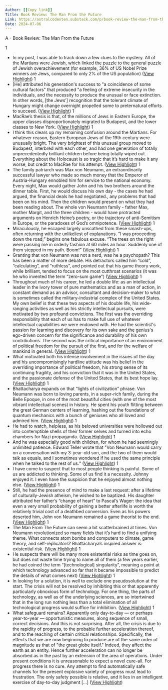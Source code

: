 ```yaml
---
Author: [[Copy link]]
Title: Book Review: The Man From the Future
Link: https://astralcodexten.substack.com/p/book-review-the-man-from-the-future?utm_medium=email
Date: 2024-07-06
---
```

A - Book Review: The Man From the Future

1
- In my post, I was able to track down a few clues to the mystery. All of the Martians were Jewish, which linked the puzzle to the general puzzle of Jewish overachievement (for example, 36% of US Nobel Prize winners are Jews, compared to only 2% of the US population) ([View Highlight](https://instapaper.com/read/1521272926/20047813))
1
- [He] attributed his generation's success to "a coincidence of some cultural factors" that produced "a feeling of extreme insecurity in the individuals, and the necessity to produce the unusual or face extinction. In other words, [the Jews’] recognition that the tolerant climate of Hungary might change overnight propelled some to preternatural efforts to succeed. ([View Highlight](https://instapaper.com/read/1521272926/20050426))
1
- MacRae’s thesis is that, of the millions of Jews in Eastern Europe, the upper classes disproportionately migrated to Budapest, and the lower classes to New York. ([View Highlight](https://instapaper.com/read/1521272926/20050443))
1
- I think this clears up my remaining confusion around the Martians. For whatever reason, Eastern European Jews of the 19th century were unusually bright. The very brightest of this unusual group moved to Budapest, interbred with each other, and had one generation of totally unprecedentedly brilliant children before being totally wiped out. Everything about the Holocaust is so tragic that it’s hard to make it any worse, but credit to MacRae for his attempt. ([View Highlight](https://instapaper.com/read/1521272926/20050452))
1
- The family patriarch was Max von Neumann, an extraordinarily successful lawyer who made so much money that the Emperor of Austria-Hungary ennobled him for service to the national economy. Every night, Max would gather John and his two brothers around the dinner table. First, he would discuss his own day - the cases he had argued, the financial deals he had negotiated., any problems that had been on his mind. Then the children would present on what they had been reading about. The whole von Neumann family - father Max, mother Margit, and the three children - would have protracted arguments on Henrich Heine’s poetry, or the trajectory of anti-Semitism in Europe, or the paradoxes of God’s omnipotence. ([View Highlight](https://instapaper.com/read/1521272926/20050459))
1
- Miraculously, he escaped largely unscathed from these smash-ups, often returning with the unlikeliest of explanations. "I was proceeding down the road,” begins one fabulous excuse. “The trees on the right were passing me in orderly fashion at 60 miles an hour. Suddenly one of them stepped in my path. Boom!” ([View Highlight](https://instapaper.com/read/1521272926/20050477))
1
- Granting that von Neumann was not a nerd, was he a psychopath? This has been a matter of more debate. His detractors called him “cold”, “calculating”, and “ruthless”, and pointed out that his game theory work, while brilliant, tended to focus on the most cutthroat scenarios (it was he who invented the term “zero-sum game”) ([View Highlight](https://instapaper.com/read/1521272926/20050499))
1
- Throughout much of his career, he led a double life: as an intellectual leader in the ivory tower of pure mathematics and as a man of action, in constant demand as an advisor, consultant and decision-maker to what is sometimes called the military-industrial complex of the United States. My own belief is that these two aspects of his double life, his wide-ranging activities as well as his strictly intellectual pursuits, were motivated by two profound convictions. The first was the overriding responsibility that each of us has to make full use of whatever intellectual capabilities we were endowed with. He had the scientist's passion for learning and discovery for its own sake and the genius's ego-driven concern for the significance and durability of his own contributions. The second was the critical importance of an environment of political freedom for the pursuit of the first, and for the welfare of mankind in general. ([View Highlight](https://instapaper.com/read/1521272926/20050507))
1
- What motivated both his intense involvement in the issues of the day and his uncompromisingly hardline attitude was his belief in the overriding importance of political freedom, his strong sense of its continuing fragility, and his conviction that it was in the United States, and the passionate defense of the United States, that its best hope lay. ([View Highlight](https://instapaper.com/read/1521272926/20050515))
1
- Bhattacharya expands on that “lights of civilization” phrase. Von Neumann was born to loving parents, in a super-rich family, during the Belle Epoque, in one of the most beautiful cities (with one of the most vibrant intellectual scenes) in history. He spent his youth flitting between the great German centers of learning, hashing out the foundations of quantum mechanics with a bunch of geniuses who all loved and admired him. ([View Highlight](https://instapaper.com/read/1521272926/20050518))
1
- He had to watch, helpless, as his beloved universities were hollowed out into contemptible shells of their former selves and turned into echo chambers for Nazi propaganda. ([View Highlight](https://instapaper.com/read/1521272926/20050520))
1
- And he was especially good with children, for whom he had seemingly unlimited patience. Edward Teller wrote that "Von Neumann would carry on a conversation with my 3-year-old son, and the two of them would talk as equals, and I sometimes wondered if he used the same principle when he talked to the rest of us.“ ([View Highlight](https://instapaper.com/read/1521272926/20050530))
1
- I have come to suspect that to most people thinking is painful. Some of us are addicted to thinking. Some of us find it a necessity. Johnny enjoyed it. I even have the suspicion that he enjoyed almost nothing else. ([View Highlight](https://instapaper.com/read/1521272926/20050534))
1
- Still, he had the presence of mind to make a last request: after a lifetime of culturally-Jewish atheism, he wished to be baptized. His daughter attributed her father’s “change of heart” to Pascal’s Wager: the idea that even a very small probability of gaining a better afterlife is worth the relatively trivial cost of a deathbed conversion. Even as his powers deserted him, John von Neumann remained a game theorist to the end. ([View Highlight](https://instapaper.com/read/1521272926/20050548))
1
- The Man From The Future can seem a bit scatterbrained at times. Von Neumann revolutionized so many fields that it’s hard to find a unifying theme. What connects atom bombs and computers to climate, game theory, and self-replicators?
  Bhattacharya’s inspired answer is: existential risk. ([View Highlight](https://instapaper.com/read/1521272926/20050551))
1
- He suspects there will be many more existential risks as time goes on, but does not waste time trying to name all of them (a few years earlier, he had coined the term “[technological] singularity”, meaning a point at which technology advanced so far that it became impossible to predict the details of what comes next) ([View Highlight](https://instapaper.com/read/1521272926/20050552))
1
- In looking for a solution, it is well to exclude one pseudosolution at the start. The crisis will not be resolved by inhibiting this or that apparently particularly obnoxious form of technology. For one thing, the parts of technology, as well as of the underlying sciences, are so intertwined that in the long run nothing less than a total elimination of all technological progress would suffice for inhibition. ([View Highlight](https://instapaper.com/read/1521272926/20050554))
1
- What safeguard remains? Apparently only day-to-day — or perhaps year-to-year — opportunistic measures, along sequence of small, correct decisions. And this is not surprising. After all, the crisis is due to the rapidity of progress, to the probable further acceleration thereof, and to the reaching of certain critical relationships. Specifically, the effects that we are now beginning to produce are of the same order of magnitude as that of "the great globe itself." Indeed, they affect the earth as an entity. Hence further acceleration can no longer be absorbed as in the past by an extension of the area of operations. Under present conditions it is unreasonable to expect a novel cure-all. For progress there is no cure. Any attempt to find automatically safe channels for the present explosive variety of progress must lead to frustration. The only safety possible is relative, and it lies in an intelligent exercise of day-to-day judgment […] ([View Highlight](https://instapaper.com/read/1521272926/20050567))
